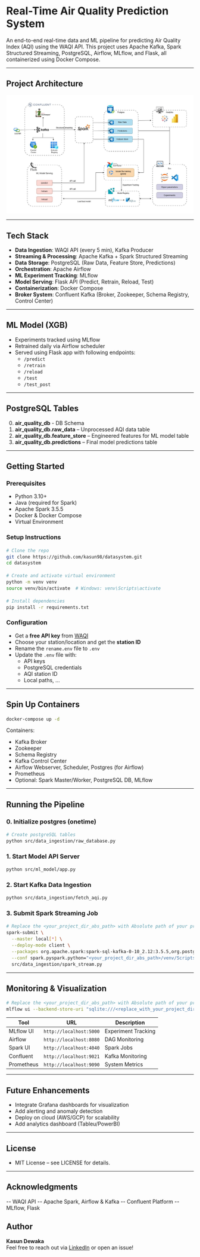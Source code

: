 # Real-Time Air Quality Prediction System

An end-to-end real-time data and ML pipeline for predicting Air Quality Index (AQI) using the WAQI API. This project uses Apache Kafka, Spark Structured Streaming, PostgreSQL, Airflow, MLflow, and Flask, all containerized using Docker Compose.

---

## Project Architecture

![Architecture Diagram](https://github.com/kasun98/datasystem/blob/main/architecture_diagram.jpg)

---

## Tech Stack

- **Data Ingestion**: WAQI API (every 5 min), Kafka Producer
- **Streaming & Processing**: Apache Kafka + Spark Structured Streaming
- **Data Storage**: PostgreSQL (Raw Data, Feature Store, Predictions)
- **Orchestration**: Apache Airflow
- **ML Experiment Tracking**: MLflow
- **Model Serving**: Flask API (Predict, Retrain, Reload, Test)
- **Containerization**: Docker Compose
- **Broker System**: Confluent Kafka (Broker, Zookeeper, Schema Registry, Control Center)

---

## ML Model (XGB)

- Experiments tracked using MLflow
- Retrained daily via Airflow scheduler
- Served using Flask app with following endpoints:
  - `/predict`
  - `/retrain`
  - `/reload`
  - `/test`
  - `/test_post`

---

## PostgreSQL Tables
0. **air_quality_db** - DB Schema
1. **air_quality_db.raw_data** – Unprocessed AQI data table
2. **air_quality_db.feature_store** – Engineered features for ML model table
3. **air_quality_db.predictions** – Final model predictions table

---

## Getting Started

### Prerequisites

- Python 3.10+
- Java (required for Spark)
- Apache Spark 3.5.5
- Docker & Docker Compose
- Virtual Environment

### Setup Instructions

```bash
# Clone the repo
git clone https://github.com/kasun98/datasystem.git
cd datasystem

# Create and activate virtual environment
python -m venv venv
source venv/bin/activate  # Windows: venv\Scripts\activate

# Install dependencies
pip install -r requirements.txt
```

### Configuration

- Get a **free API key** from [WAQI](https://aqicn.org/api/)
- Choose your station/location and get the **station ID**
- Rename the `rename.env` file to `.env`
- Update the `.env` file with:
  - API keys
  - PostgreSQL credentials
  - AQI station ID
  - Local paths, ...

---

## Spin Up Containers

```bash
docker-compose up -d
```

Containers:
- Kafka Broker
- Zookeeper
- Schema Registry
- Kafka Control Center
- Airflow Webserver, Scheduler, Postgres (for Airflow)
- Prometheus
- Optional: Spark Master/Worker, PostgreSQL DB, MLflow

---

## Running the Pipeline

### 0. Initialize postgres (onetime)
```bash
# Create postgreSQL tables
python src/data_ingestion/raw_database.py
```

### 1. Start Model API Server
```bash
python src/ml_model/app.py
```

### 2. Start Kafka Data Ingestion
```bash
python src/data_ingestion/fetch_aqi.py
```

### 3. Submit Spark Streaming Job
```bash
# Replace the <your_project_dir_abs_path> with Absolute path of your project directory 
spark-submit \
  --master local[*] \
  --deploy-mode client \
  --packages org.apache.spark:spark-sql-kafka-0-10_2.12:3.5.5,org.postgresql:postgresql:42.7.5 \
  --conf spark.pyspark.python="<your_project_dir_abs_path>/venv/Scripts/python.exe" \
  src/data_ingestion/spark_stream.py
```

---

## Monitoring & Visualization

```bash
# Replace the <your_project_dir_abs_path> with Absolute path of your project directory
mlflow ui --backend-store-uri "sqlite:///<replace_with_your_project_dir>/mlflow/mlflow.db"
```

| Tool        | URL                        | Description              |
|-------------|----------------------------|--------------------------|
| MLflow UI   | `http://localhost:5000`    | Experiment Tracking      |
| Airflow     | `http://localhost:8080`    | DAG Monitoring           |
| Spark UI    | `http://localhost:4040`    | Spark Jobs               |
| Confluent   | `http://localhost:9021`    | Kafka Monitoring         |
| Prometheus  | `http://localhost:9090`    | System Metrics           |

---

## Future Enhancements

- Integrate Grafana dashboards for visualization
- Add alerting and anomaly detection
- Deploy on cloud (AWS/GCP) for scalability
- Add analytics dashboard (Tableu/PowerBI)

---

## License

- MIT License – see LICENSE for details.

---

## Acknowledgments

-- WAQI API
-- Apache Spark, Airflow & Kafka
-- Confluent Platform
-- MLflow, Flask

## Author

**Kasun Dewaka**  
Feel free to reach out via [LinkedIn](https://linkedin.com/in/kasundewaka/) or open an issue!

